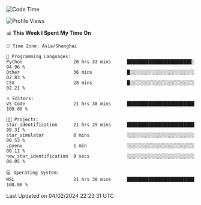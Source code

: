 <!--START_SECTION:waka-->
![Code Time](http://img.shields.io/badge/Code%20Time-1%2C497%20hrs%2048%20mins-blue)

![Profile Views](http://img.shields.io/badge/Profile%20Views-0-blue)

📊 **This Week I Spent My Time On** 

```text
🕑︎ Time Zone: Asia/Shanghai

💬 Programming Languages: 
Python                   20 hrs 33 mins      ████████████████████████░   94.96 % 
Other                    36 mins             █░░░░░░░░░░░░░░░░░░░░░░░░   02.83 % 
CSV                      28 mins             █░░░░░░░░░░░░░░░░░░░░░░░░   02.21 % 

🔥 Editors: 
VS Code                  21 hrs 38 mins      █████████████████████████   100.00 % 

🐱‍💻 Projects: 
star_identification      21 hrs 29 mins      █████████████████████████   99.31 % 
star_simulator           6 mins              ░░░░░░░░░░░░░░░░░░░░░░░░░   00.53 % 
.pyenv                   1 min               ░░░░░░░░░░░░░░░░░░░░░░░░░   00.11 % 
new_star_identification  0 secs              ░░░░░░░░░░░░░░░░░░░░░░░░░   00.05 % 

💻 Operating System: 
WSL                      21 hrs 38 mins      █████████████████████████   100.00 % 
```


 Last Updated on 04/02/2024 22:23:31 UTC
<!--END_SECTION:waka-->